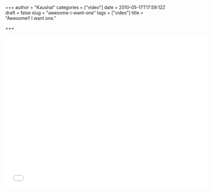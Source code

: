 +++
author = "Kaushal"
categories = ["video"]
date = 2010-05-17T17:59:12Z
draft = false
slug = "awesome-i-want-one"
tags = ["video"]
title = "Awesome!! I want one."

+++


<iframe src="//player.vimeo.com/video/10692284" width="640" height="480" frameborder="0" webkitallowfullscreen mozallowfullscreen allowfullscreen></iframe>